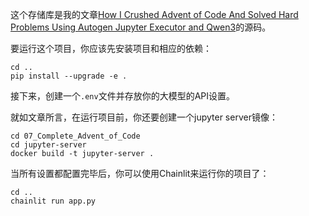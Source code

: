 这个存储库是我的文章[How I Crushed Advent of Code And Solved Hard Problems Using Autogen Jupyter Executor and Qwen3](https://www.dataleadsfuture.com/how-i-crushed-advent-of-code-and-solved-hard-problems-using-autogen-jupyter-executor-and-qwen3/)的源码。

要运行这个项目，你应该先安装项目和相应的依赖：

```shell
cd ..
pip install --upgrade -e .
```

接下来，创建一个`.env`文件并存放你的大模型的API设置。

就如文章所言，在运行项目前，你还要创建一个jupyter server镜像：

```shell
cd 07_Complete_Advent_of_Code
cd jupyter-server
docker build -t jupyter-server .
```

当所有设置都配置完毕后，你可以使用Chainlit来运行你的项目了：
```shell
cd ..
chainlit run app.py
```